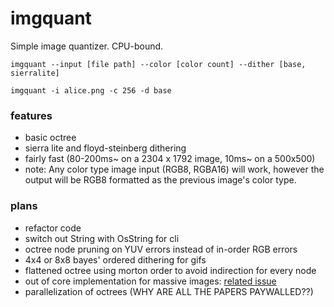 
# imgquant
Simple image quantizer. CPU-bound.

`imgquant --input [file path] --color [color count] --dither [base, sierralite]`

`imgquant -i alice.png -c 256 -d base`

### features
- basic octree
- sierra lite and floyd-steinberg dithering
- fairly fast (80-200ms~ on a 2304 x 1792 image, 10ms~ on a 500x500)
- note: Any color type image input (RGB8, RGBA16) will work, however the output will be RGB8 formatted as the previous image's color type.

### plans
- refactor code
- switch out String with OsString for cli
- octree node pruning on YUV errors instead of in-order RGB errors
- 4x4 or 8x8 bayes' ordered dithering for gifs
- flattened octree using morton order to avoid indirection for every node
- out of core implementation for massive images: [related issue](https://github.com/DoormatIka/imgquant/issues/1)
- parallelization of octrees (WHY ARE ALL THE PAPERS PAYWALLED??)
